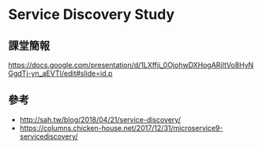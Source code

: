 # Service Discovery Study

## 課堂簡報
https://docs.google.com/presentation/d/1LXffji_0OjohwDXHogARjItVo8HyNGgdTj-yn_aEVTI/edit#slide=id.p

## 參考
- http://sah.tw/blog/2018/04/21/service-discovery/
- https://columns.chicken-house.net/2017/12/31/microservice9-servicediscovery/
